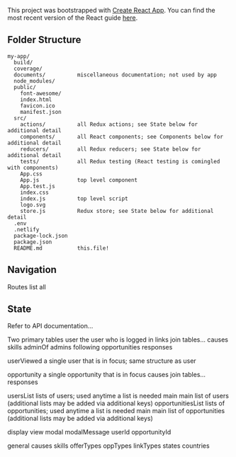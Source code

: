 This project was bootstrapped with [Create React App](https://github.com/facebookincubator/create-react-app).
You can find the most recent version of the React guide [here](https://github.com/facebookincubator/create-react-app/blob/master/packages/react-scripts/template/README.md).


## Folder Structure

```
my-app/
  build/
  coverage/
  documents/          miscellaneous documentation; not used by app
  node_modules/
  public/
    font-awesome/
    index.html
    favicon.ico
    manifest.json
  src/
    actions/          all Redux actions; see State below for additional detail
    components/       all React components; see Components below for additional detail
    reducers/         all Redux reducers; see State below for additional detail
    tests/            all Redux testing (React testing is comingled with components)
    App.css
    App.js            top level component
    App.test.js
    index.css
    index.js          top level script
    logo.svg
    store.js          Redux store; see State below for additional detail
  .env
  .netlify
  package-lock.json
  package.json
  README.md           this.file!
```

## Navigation

Routes
list all

## State

Refer to API documentation...

Two primary tables
  user                the user who is logged in
    links             join tables...
    causes
    skills
    adminOf
    admins
    following
    opportunities
    responses
  
  userViewed          a single user that is in focus; same structure as user
  
  opportunity         a single opportunity that is in focus
    causes            join tables...
    responses   

  usersList           lists of users; used anytime a list is needed
    main              main list of users (additional lists may be added via additional keys)
  opportunitiesList   lists of opportunities; used anytime a list is needed
    main              main list of opportunities (additional lists may be added via additional keys)
  
  display
    view
    modal
    modalMessage
    userId
    opportunityId
  
  general
    causes
    skills
    offerTypes
    oppTypes
    linkTypes
    states
    countries
